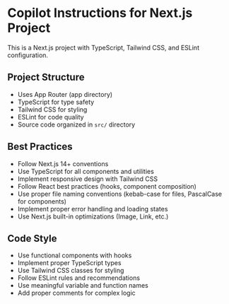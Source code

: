 <!-- Use this file to provide workspace-specific custom instructions to Copilot. For more details, visit https://code.visualstudio.com/docs/copilot/copilot-customization#_use-a-githubcopilotinstructionsmd-file -->

# Copilot Instructions for Next.js Project

This is a Next.js project with TypeScript, Tailwind CSS, and ESLint configuration.

## Project Structure
- Uses App Router (app directory)
- TypeScript for type safety
- Tailwind CSS for styling
- ESLint for code quality
- Source code organized in `src/` directory

## Best Practices
- Follow Next.js 14+ conventions
- Use TypeScript for all components and utilities
- Implement responsive design with Tailwind CSS
- Follow React best practices (hooks, component composition)
- Use proper file naming conventions (kebab-case for files, PascalCase for components)
- Implement proper error handling and loading states
- Use Next.js built-in optimizations (Image, Link, etc.)

## Code Style
- Use functional components with hooks
- Implement proper TypeScript types
- Use Tailwind CSS classes for styling
- Follow ESLint rules and recommendations
- Use meaningful variable and function names
- Add proper comments for complex logic
